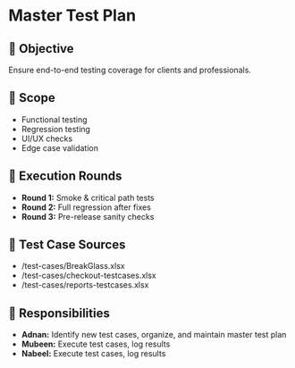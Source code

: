 # Master Test Plan

## 🎯 Objective
Ensure end-to-end testing coverage for clients and professionals.

## 📌 Scope
- Functional testing
- Regression testing
- UI/UX checks
- Edge case validation

## 🧪 Execution Rounds
- **Round 1:** Smoke & critical path tests
- **Round 2:** Full regression after fixes
- **Round 3:** Pre-release sanity checks

## 📂 Test Case Sources
- /test-cases/BreakGlass.xlsx
- /test-cases/checkout-testcases.xlsx
- /test-cases/reports-testcases.xlsx

## 👥 Responsibilities
- **Adnan:** Identify new test cases, organize, and maintain master test plan
- **Mubeen:** Execute test cases, log results
- **Nabeel:** Execute test cases, log results
